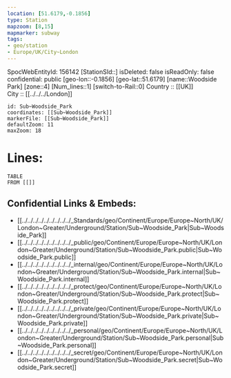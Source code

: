 ```yaml
---
location: [51.6179,-0.1856] 
type: Station 
mapzoom: [8,15] 
mapmarker: subway 
tags:
- geo/station
- Europe/UK/City~London
---
```

SpocWebEntityId: 156142
[StationSId::] 
isDeleted: false
isReadOnly: false
confidential: public
[geo-lon::-0.1856] 
[geo-lat::51.6179] 
[name::Woodside Park] 
[zone::4] 
[Num_lines::1] 
[switch-to-Rail::0] 
Country :: [[UK]]  
City :: [[../../../London]]  


```leaflet
id: Sub~Woodside_Park
coordinates: [[Sub~Woodside_Park]] 
markerFile: [[Sub~Woodside_Park]] 
defaultZoom: 11 
maxZoom: 18
```


# Lines: 
```dataview
TABLE 
FROM [[]] 
```

## Confidential Links & Embeds: 
- [[../../../../../../../../../_Standards/geo/Continent/Europe/Europe~North/UK/London~Greater/Underground/Station/Sub~Woodside_Park|Sub~Woodside_Park]] 
- [[../../../../../../../../../_public/geo/Continent/Europe/Europe~North/UK/London~Greater/Underground/Station/Sub~Woodside_Park.public|Sub~Woodside_Park.public]] 
- [[../../../../../../../../../_internal/geo/Continent/Europe/Europe~North/UK/London~Greater/Underground/Station/Sub~Woodside_Park.internal|Sub~Woodside_Park.internal]] 
- [[../../../../../../../../../_protect/geo/Continent/Europe/Europe~North/UK/London~Greater/Underground/Station/Sub~Woodside_Park.protect|Sub~Woodside_Park.protect]] 
- [[../../../../../../../../../_private/geo/Continent/Europe/Europe~North/UK/London~Greater/Underground/Station/Sub~Woodside_Park.private|Sub~Woodside_Park.private]] 
- [[../../../../../../../../../_personal/geo/Continent/Europe/Europe~North/UK/London~Greater/Underground/Station/Sub~Woodside_Park.personal|Sub~Woodside_Park.personal]] 
- [[../../../../../../../../../_secret/geo/Continent/Europe/Europe~North/UK/London~Greater/Underground/Station/Sub~Woodside_Park.secret|Sub~Woodside_Park.secret]] 

